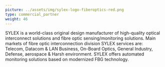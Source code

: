 ```yaml
---
picture: ../assets/img/sylex-logo-fiberoptics-red.png
type: commercial_partner
weight: 46
---
```


SYLEX is a world-class original design manufacturer of high-quality optical interconnect solutions and fibre optic sensing/monitoring solutions. Main markets of fibre optic interconnection division SYLEX services are: Telecom, Datacom & LAN Business, On-Board Optics, General Industry, Defense, aerospace & Harsh environment. SYLEX offers automated monitoring solutions based on modernized FBG technology.
